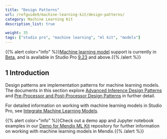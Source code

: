 ```yaml
---
title: "Design Patterns"
url: /refguide9/machine-learning-kit/design-patterns/
category: Machine Learning Kit
description_list: true

weight: 35
tags: ["studio pro", "machine learning", "ml kit", "models"]
---
```

{{% alert color="info" %}}[Machine learning model](/refguide9/machine-learning-kit/) support is currently in [Beta](/releasenotes/beta-features/), and is available in Studio Pro [9.23](/releasenotes/studio-pro/9.23/) and above.{{% /alert %}}

## 1 Introduction

Design patterns are implementation patterns for machine learning models. The documents in this section explore [Advanced Inference Design Patterns](/refguide9/machine-learning-kit/design-patterns/advanced-inference/) and [Pre-Processor and Post-Processor Design Patterns](/refguide9/machine-learning-kit/design-patterns/pre-post-processor-patterns/) in further detail.

For detailed information on working with machine learning models in Studio Pro, see [Integrate Machine Learning Models](/refguide9/machine-learning-kit/).

{{% alert color="info" %}}Check out a demo app and Jupyter notebook examples in our [Demo for Mendix ML Kit](https://github.com/mendix/mlkit-example-app) repository for further information on working with machine learning models in Mendix.{{% /alert %}}
